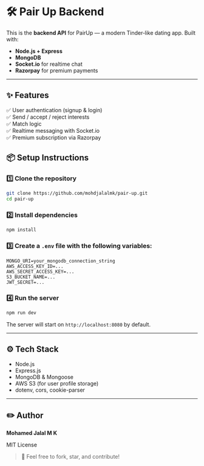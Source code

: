 # 🛠 Pair Up Backend

This is the **backend API** for PairUp — a modern Tinder‑like dating app.
Built with:
- **Node.js + Express**
- **MongoDB**
- **Socket.io** for realtime chat
- **Razorpay** for premium payments
---

## ✨ Features

✅ User authentication (signup & login)  
✅ Send / accept / reject interests  
✅ Match logic  
✅ Realtime messaging with Socket.io  
✅ Premium subscription via Razorpay

## 📦 Setup Instructions

### 1️⃣ Clone the repository

```bash
git clone https://github.com/mohdjalalmk/pair-up.git
cd pair-up
```

### 2️⃣ Install dependencies

```bash
npm install
```

### 3️⃣ Create a `.env` file with the following variables:

```env
MONGO_URI=your_mongodb_connection_string
AWS_ACCESS_KEY_ID=...
AWS_SECRET_ACCESS_KEY=...
S3_BUCKET_NAME=...
JWT_SECRET=...
```

### 4️⃣ Run the server

```bash
npm run dev
```

The server will start on `http://localhost:8080` by default.

---

## ⚙️ Tech Stack

* Node.js
* Express.js
* MongoDB & Mongoose
* AWS S3 (for user profile storage)
* dotenv, cors, cookie-parser

---

## ✏️ Author

**Mohamed Jalal M K**

MIT License

> 🌟 Feel free to fork, star, and contribute!
